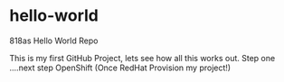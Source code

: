 # hello-world
818as Hello World Repo

This is my first GitHub Project, lets see how all this works out. Step one ....next step OpenShift (Once RedHat Provision my project!)
